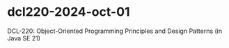 # dcl220-2024-oct-01
DCL-220: Object-Oriented Programming Principles and Design Patterns (in Java SE 21)

